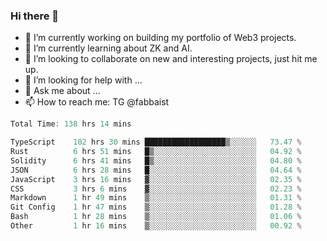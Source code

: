 ### Hi there 👋

- 🔭 I’m currently working on building my portfolio of Web3 projects. 
- 🌱 I’m currently learning about ZK and AI.
- 👯 I’m looking to collaborate on new and interesting projects, just hit me up. 
- 🤔 I’m looking for help with ... 
- 💬 Ask me about ...
- 📫 How to reach me: TG @fabbaist

<!--
**fabbaisteth/fabbaisteth** is a ✨ _special_ ✨ repository because its `README.md` (this file) appears on your GitHub profile.

Here are some ideas to get you started:

- 🔭 I’m currently working on ...
- 🌱 I’m currently learning ...
- 👯 I’m looking to collaborate on ...
- 🤔 I’m looking for help with ...
- 💬 Ask me about ...
- 📫 How to reach me: ...
- 😄 Pronouns: ...
- ⚡ Fun fact: ...
-->

<!--START_SECTION:waka-->

```rust
Total Time: 138 hrs 14 mins

TypeScript    102 hrs 30 mins ██████████████████▒░░░░░░   73.47 %
Rust          6 hrs 51 mins   █▒░░░░░░░░░░░░░░░░░░░░░░░   04.92 %
Solidity      6 hrs 41 mins   █▒░░░░░░░░░░░░░░░░░░░░░░░   04.80 %
JSON          6 hrs 28 mins   █░░░░░░░░░░░░░░░░░░░░░░░░   04.64 %
JavaScript    3 hrs 16 mins   ▓░░░░░░░░░░░░░░░░░░░░░░░░   02.35 %
CSS           3 hrs 6 mins    ▓░░░░░░░░░░░░░░░░░░░░░░░░   02.23 %
Markdown      1 hr 49 mins    ▒░░░░░░░░░░░░░░░░░░░░░░░░   01.31 %
Git Config    1 hr 47 mins    ▒░░░░░░░░░░░░░░░░░░░░░░░░   01.28 %
Bash          1 hr 28 mins    ▒░░░░░░░░░░░░░░░░░░░░░░░░   01.06 %
Other         1 hr 16 mins    ▒░░░░░░░░░░░░░░░░░░░░░░░░   00.92 %
```

<!--END_SECTION:waka-->
